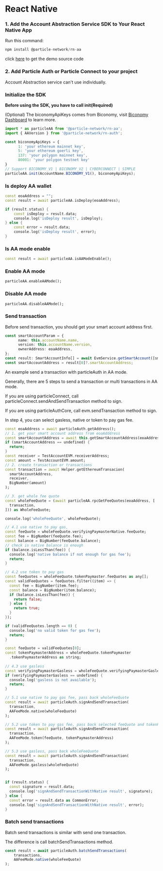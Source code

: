 # React Native

### 1. Add the Account Abstraction Service SDK to Your React Native App <a href="#add-sdks" id="add-sdks"></a>

Run this command:

```dart
npm install @particle-network/rn-aa
```

click [here](https://github.com/Particle-Network/particle-react-native/tree/master/particle-biconomy) to get the demo source code

### 2. Add Particle Auth or Particle Connect to your project

Account Abstraction service can't use individually.

### Initialize the SDK

**Before using the SDK, you have to call init(Required)**

(Optional) The biconomyApiKeys comes from Biconomy, visit [Biconomy Dashboard](https://dashboard.biconomy.io/) to learn more.

```typescript
import * as particleAA from '@particle-network/rn-aa';
import { AAVersion } from '@particle-network/rn-auth';

const biconomyApiKeys = {
      1: 'your ethereum mainnet key',
      5: 'your ethereum goerli key',
      137: 'your polygon mainnet key',
      80001: 'your polygon testnet key'
}
// Support BICONOMY_V1 | BICONOMY_V2 | CYBERCONNECT | SIMPLE
particleAA.init(AccountName.BICONOMY_V1(), biconomyApiKeys);
```

### Is deploy AA wallet

```dart
const eoaAddress = "";
const result = await particleAA.isDeploy(eoaAddress);

if (result.status) {
    const isDeploy = result.data;
    console.log('isDeploy result', isDeploy);
} else {
    const error = result.data;
    console.log('isDeploy result', error);
}
```

### Is AA mode enable

```dart
const result = await particleAA.isAAModeEnable();
```

### Enable AA mode

```dart
particleAA.enableAAMode();
```

### Disable AA mode

```dart
particleAA.disableAAMode();
```

### Send transaction

Before send transaction, you should get your smart account address first.

```typescript
const smartAccountParam = {
      name: this.accountName.name,
      version: this.accountName.version,
      ownerAddress: eoaAddress,
};
const result: SmartAccountInfo[] = await EvmService.getSmartAccount([smartAccountParam]);
const smartAccountAddress = result[0]?.smartAccountAddress;
```

An example send a transaction with particleAuth in AA mode.

Generally, there are 5 steps to send a transaction or multi transactions in AA mode.

If you are using particleConnect, call particleConnect.sendAndSendTransaction method to sign.

If you are using particleAuthCore, call evm.sendTransaction method to sign.

In step 4, you can select gasless, native or token to pay gas fee.

```dart
const eoaAddress = await particleAuth.getAddress();
// 1. get your smart account address from eoaAdddress
const smartAccountAddress = await this.getSmartAccountAddress(eoaAddress);
if (smartAccountAddress == undefined) {
  return;
}
const receiver = TestAccountEVM.receiverAddress;
const amount = TestAccountEVM.amount;
// 2. create transaction or transactions
const transaction = await Helper.getEthereumTransacion(
  smartAccountAddress,
  receiver,
  BigNumber(amount)
);

// 3. get whole fee quote
const wholeFeeQuote = (await particleAA.rpcGetFeeQuotes(eoaAddress, [
  transaction,
])) as WholeFeeQuote;

console.log('wholeFeeQuote', wholeFeeQuote);

// 4.1 use native to pay gas, 
const feeQuote = wholeFeeQuote.verifyingPaymasterNative.feeQuote;
const fee = BigNumber(feeQuote.fee);
const balance = BigNumber(feeQuote.balance);
// check is native balance is enough
if (balance.isLessThan(fee)) {
  console.log('native balance if not enough for gas fee');
  return;
}

// 4.2 use token to pay gas
const feeQuotes = wholeFeeQuote.tokenPaymaster.feeQuotes as any[];
const validFeeQuotes = feeQuotes.filter((item) => {
  const fee = BigNumber(item.fee);
  const balance = BigNumber(item.balance);
  if (balance.isLessThan(fee)) {
    return false;
  } else {
    return true;
  }
});

if (validFeeQuotes.length == 0) {
  console.log('no valid token for gas fee');
  return;
}

const feeQuote = validFeeQuotes[0];
const tokenPaymasterAddress = wholeFeeQuote.tokenPaymaster
  .tokenPaymasterAddress as string;
  
// 4.3 use gasless
const verifyingPaymasterGasless = wholeFeeQuote.verifyingPaymasterGasless;
if (verifyingPaymasterGasless == undefined) {
  console.log('gasless is not available');
  return;
}

// 5.1 use native to pay gas fee, pass back wholeFeeQuote
const result = await particleAuth.signAndSendTransaction(
  transaction,
  AAFeeMode.native(wholeFeeQuote)
);

// 5.2 use token to pay gas fee, pass back selected feeQuote and tokenPaymasterAddress
const result = await particleAuth.signAndSendTransaction(
  transaction,
  AAFeeMode.token(feeQuote, tokenPaymasterAddress)
);

// 5.3 use gasless, pass back wholeFeeQuote
const result = await particleAuth.signAndSendTransaction(
  transaction,
  AAFeeMode.gasless(wholeFeeQuote)
);


if (result.status) {
  const signature = result.data;
  console.log('signAndSendTransactionWithNative result', signature);
} else {
  const error = result.data as CommonError;
  console.log('signAndSendTransactionWithNative result', error);
}
```

### Batch send transactions

Batch send transactions is similar with send one transaction.

The difference is call batchSendTransactions method.

```typescript
const result = await particleAuth.batchSendTransactions(
    transactions,
    AAFeeMode.native(wholeFeeQuote)
);
```
